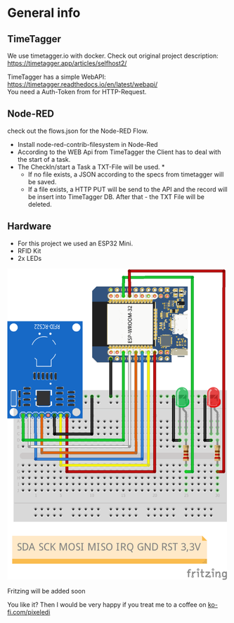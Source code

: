 # General info

## TimeTagger
We use timetagger.io with docker. Check out original project description:
https://timetagger.app/articles/selfhost2/

TimeTagger has a simple WebAPI: https://timetagger.readthedocs.io/en/latest/webapi/   
You need a Auth-Token from for HTTP-Request.

## Node-RED
check out the flows.json for the Node-RED Flow.

* Install node-red-contrib-filesystem in Node-Red
* According to the WEB Api from TimeTagger the Client has to deal with the start of a task. 
* The CheckIn/start a Task a TXT-File will be used.
    * 
    * If no file exists, a JSON according to the specs from timetagger will be saved.
    * If a file exists, a HTTP PUT will be send to the API and the record will be insert into TimeTagger DB. After that - the TXT File will be deleted.


## Hardware
- For this project we used an ESP32 Mini.
- RFID Kit
- 2x LEDs

<img src="https://github.com/pixelEDI/TikTok-Projects/blob/32646deade520a9d39e21d5c72a7a015d9507186/14_TimeTrackingWithRFIDandMQTT/zeiterfassung_Steckplatine.png" width="500" />


Fritzing will be added soon

You like it? Then I would be very happy if you treat me to a coffee on [ko-fi.com/pixeledi](https://www.ko-fi.com/pixeledi)
